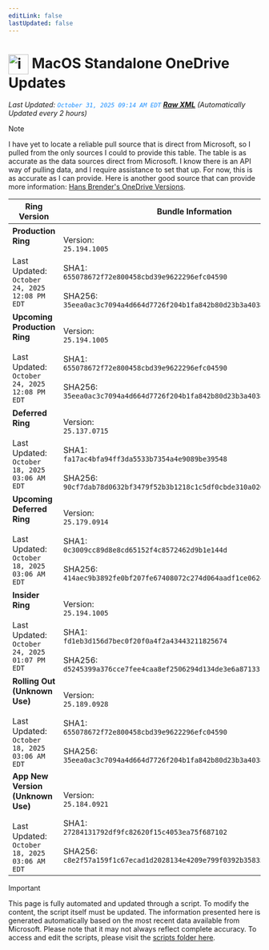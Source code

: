 ```yaml
---
editLink: false
lastUpdated: false
---
```

# <img src="/images/2025/OneDrive.webp" alt="image" width="40" style="vertical-align: middle; display: inline-block;" /> MacOS Standalone OneDrive Updates

<span class="extra-small">_Last Updated: <code style="color : dodgerblue">October 31, 2025 09:14 AM EDT</code> [**_Raw XML_**](https://github.com/cocopuff2u/MOFA/blob/main/latest_raw_files/macos_standalone_onedrive_all.xml)
 (Automatically Updated every 2 hours)_</span>

> [!NOTE]
> I have yet to locate a reliable pull source that is direct from Microsoft, so I pulled from the only sources I could to provide this table. The table is as accurate as the data sources direct from Microsoft. I know there is an API way of pulling data, and I require assistance to set that up. For now, this is as accurate as I can provide. Here is another good source that can provide more information: [Hans Brender's OneDrive Versions](https://hansbrender.com/all-onedrive-versions-mac/).

| Ring Version | Bundle Information  | Download |
|------|---------------------|--------------|
| **Production Ring** <br><br>Last Updated: <br> `October 24, 2025 12:08 PM EDT` | <br>Version: <br> `25.194.1005` <br><br> SHA1: <br>`655078672f72e800458cbd39e9622296efc04590`<br><br> SHA256:<br>`35eea0ac3c7094a4d664d7726f204b1fa842b80d23b3a40385f9585ba88ea144` | [<img src='/images/2025/OneDrive.webp' alt='Download' width='60' style='vertical-align: middle;' />](https://oneclient.sfx.ms/Mac/Installers/25.189.0928.0002/universal/OneDrive.pkg) |
| **Upcoming Production Ring** <br><br>Last Updated: <br> `October 24, 2025 12:08 PM EDT` | <br>Version: <br> `25.194.1005` <br><br> SHA1: <br>`655078672f72e800458cbd39e9622296efc04590`<br><br> SHA256:<br>`35eea0ac3c7094a4d664d7726f204b1fa842b80d23b3a40385f9585ba88ea144` | [<img src='/images/2025/OneDrive.webp' alt='Download' width='60' style='vertical-align: middle;' />](https://oneclient.sfx.ms/Mac/Installers/25.189.0928.0002/universal/OneDrive.pkg) |
| **Deferred Ring** <br><br>Last Updated: <br> `October 18, 2025 03:06 AM EDT` | <br>Version: <br> `25.137.0715` <br><br> SHA1: <br>`fa17ac4bfa94ff3da5533b7354a4e9089be39548`<br><br> SHA256:<br>`90cf7dab78d0632bf3479f52b3b1218c1c5df0cbde310a0264575e0e132568e1` | [<img src='/images/2025/OneDrive.webp' alt='Download' width='60' style='vertical-align: middle;' />](https://go.microsoft.com/fwlink/?linkid=861009) |
| **Upcoming Deferred  Ring** <br><br>Last Updated: <br> `October 18, 2025 03:06 AM EDT` | <br>Version: <br> `25.179.0914` <br><br> SHA1: <br>`0c3009cc89d8e8cd65152f4c8572462d9b1e144d`<br><br> SHA256:<br>`414aec9b3892fe0bf207fe67408072c274d064aadf1ce062473cff91f3d276b0` | [<img src='/images/2025/OneDrive.webp' alt='Download' width='60' style='vertical-align: middle;' />](https://go.microsoft.com/fwlink/?linkid=861010) |
| **Insider Ring** <br><br>Last Updated: <br> `October 24, 2025 01:07 PM EDT` | <br>Version: <br> `25.194.1005` <br><br> SHA1: <br>`fd1eb3d156d7bec0f20f0a4f2a43443211825674`<br><br> SHA256:<br>`d5245399a376cce7fee4caa8ef2506294d134de3e6a871331ed94a026493235e` | [<img src='/images/2025/OneDrive.webp' alt='Download' width='60' style='vertical-align: middle;' />](https://oneclient.sfx.ms/Mac/Installers/25.194.1005.0002/universal/OneDrive.pkg) |
| **Rolling Out (Unknown Use)** <br><br>Last Updated: <br> `October 18, 2025 03:06 AM EDT` | <br>Version: <br> `25.189.0928` <br><br> SHA1: <br>`655078672f72e800458cbd39e9622296efc04590`<br><br> SHA256:<br>`35eea0ac3c7094a4d664d7726f204b1fa842b80d23b3a40385f9585ba88ea144` | [<img src='/images/2025/OneDrive.webp' alt='Download' width='60' style='vertical-align: middle;' />](https://go.microsoft.com/fwlink/?linkid=861011) |
| **App New Version (Unknown Use)** <br><br>Last Updated: <br> `October 18, 2025 03:06 AM EDT` | <br>Version: <br> `25.184.0921` <br><br> SHA1: <br>`27284131792df9fc82620f15c4053ea75f687102`<br><br> SHA256:<br>`c8e2f57a159f1c67ecad1d2028134e4209e799f0392b35835963e90f7f605cb2` | [<img src='/images/2025/OneDrive.webp' alt='Download' width='60' style='vertical-align: middle;' />](https://go.microsoft.com/fwlink/?linkid=823060) |

> [!IMPORTANT]
> This page is fully automated and updated through a script. To modify the content, the script itself must be updated. The information presented here is generated automatically based on the most recent data available from Microsoft. Please note that it may not always reflect complete accuracy. To access and edit the scripts, please visit the [scripts folder here](https://github.com/cocopuff2u/MOFA_WEBSITE/tree/main/update_readme_scripts).

